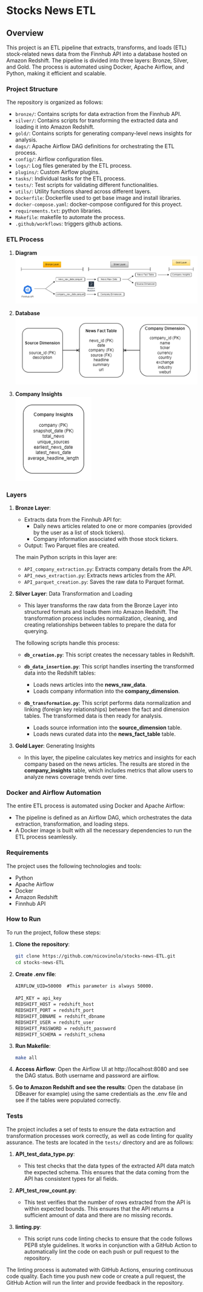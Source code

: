 # Stocks News ETL

## Overview

This project is an ETL pipeline that extracts, transforms, and loads (ETL) stock-related news data from the Finnhub API into a database hosted on Amazon Redshift. The pipeline is divided into three layers: Bronze, Silver, and Gold. The process is automated using Docker, Apache Airflow, and Python, making it efficient and scalable.

### Project Structure

The repository is organized as follows:

- `bronze/`: Contains scripts for data extraction from the Finnhub API.
- `silver/`: Contains scripts for transforming the extracted data and loading it into Amazon Redshift.
- `gold/`: Contains scripts for generating company-level news insights for analysis.
- `dags/`: Apache Airflow DAG definitions for orchestrating the ETL process.
- `config/`: Airflow configuration files.
- `logs/`: Log files generated by the ETL process.
- `plugins/`: Custom Airflow plugins.
- `tasks/`: Individual tasks for the ETL process.
- `tests/`: Test scripts for validating different functionalities.
- `utils/`: Utility functions shared across different layers.
- `Dockerfile`: Dockerfile used to get base image and install libraries.
- `docker-compose.yaml`: docker-compose configured for this proyect.
- `requirements.txt`: python libraries.
-  `Makefile`: makefile to automate the process.
-  `.github/workflows`: triggers github actions.
  
### ETL Process

1. **Diagram**   
    ![](images/ETL.png)

1. **Database**   
    ![](images/DW.png)

1. **Company Insights**   
    ![](images/company-insights.png)

### Layers

1. **Bronze Layer**:
    - Extracts data from the Finnhub API for:
        - Daily news articles related to one or more companies (provided by the user as a list of stock tickers).
        - Company information associated with those stock tickers.
    - Output: Two Parquet files are created.

    The main Python scripts in this layer are:
    - `API_company_extraction.py`: Extracts company details from the API.
    - `API_news_extraction.py`: Extracts news articles from the API.
    - `API_parquet_creation.py`: Saves the raw data to Parquet format.

2. **Silver Layer**: Data Transformation and Loading

    - This layer transforms the raw data from the Bronze Layer into structured formats and loads them into Amazon Redshift. The transformation process includes normalization, cleaning, and creating relationships between tables to prepare the data for querying.
    
    The following scripts handle this process:
    
    - **`db_creation.py`**: This script creates the necessary tables in Redshift.

    - **`db_data_insertion.py`**: This script handles inserting the transformed data into the Redshift tables:
        - Loads news articles into the **news_raw_data**.
        - Loads company information into the **company_dimension**.
        
    - **`db_transformation.py`**: This script performs data normalization and linking (foreign key relationships) between the fact and dimension tables. The transformed data is then ready for analysis.
        - Loads source information into the **source_dimension** table.
        - Loads news curated data into the **news_fact_table** table.
  
3. **Gold Layer**: Generating Insights
    - In this layer, the pipeline calculates key metrics and insights for each company based on the news articles. The results are stored in the **company_insights** table, which includes metrics that allow users to analyze news coverage trends over time.

### Docker and Airflow Automation

The entire ETL process is automated using Docker and Apache Airflow:
- The pipeline is defined as an Airflow DAG, which orchestrates the data extraction, transformation, and loading steps.
- A Docker image is built with all the necessary dependencies to run the ETL process seamlessly.

### Requirements

The project uses the following technologies and tools:
- Python
- Apache Airflow
- Docker
- Amazon Redshift
- Finnhub API

### How to Run

To run the project, follow these steps:

1. **Clone the repository**:
   ```bash
   git clone https://github.com/nicovinolo/stocks-news-ETL.git
   cd stocks-news-ETL
    ```
2. **Create .env file**:
   ```
   AIRFLOW_UID=50000  #This parameter is always 50000.

   API_KEY = api_key
   REDSHIFT_HOST = redshift_host
   REDSHIFT_PORT = redshift_port
   REDSHIFT_DBNAME = redshift_dbname
   REDSHIFT_USER = redshift_user
   REDSHIFT_PASSWORD = redshift_password
   REDSHIFT_SCHEMA = redshift_schema
    ```
3. **Run Makefile**:
   ``` bash
   make all
    ```
4. **Access Airflow**:
     Open the Airflow UI at http://localhost:8080 and see the DAG status. Both username and password are airflow. 

5. **Go to Amazon Redshift and see the results**:
    Open the database (in DBeaver for example) using the same credentials as the .env file and see if the tables were populated correctly.

### Tests

The project includes a set of tests to ensure the data extraction and transformation processes work correctly, as well as code linting for quality assurance. The tests are located in the `tests/` directory and are as follows:

1. **API_test_data_type.py**:
   - This test checks that the data types of the extracted API data match the expected schema. This ensures that the data coming from the API has consistent types for all fields.

2. **API_test_row_count.py**:
   - This test verifies that the number of rows extracted from the API is within expected bounds. This ensures that the API returns a sufficient amount of data and there are no missing records.

3. **linting.py**:
   - This script runs code linting checks to ensure that the code follows PEP8 style guidelines. It works in conjunction with a GitHub Action to automatically lint the code on each push or pull request to the repository.

The linting process is automated with GitHub Actions, ensuring continuous code quality. Each time you push new code or create a pull request, the GitHub Action will run the linter and provide feedback in the repository.
